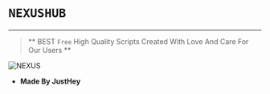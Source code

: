 # ``NEXUSHUB``
---
> ** BEST ``Free`` High Quality Scripts Created With Love And Care For Our Users **

![NEXUS](https://cdn.discordapp.com/attachments/1196975709143453807/1331334908584394863/nexus_skul.png?ex=67933801&is=6791e681&hm=cf93c9a5afe4dad78f1980907ea981800778d06ffac6ed38d82291bfa50b78b2&)

- **Made By JustHey**
